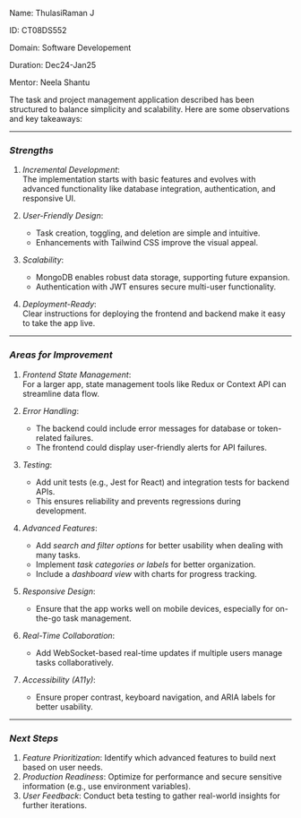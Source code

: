 Name: ThulasiRaman J

ID: CT08DS552

Domain: Software Developement

Duration: Dec24-Jan25

Mentor: Neela Shantu

The task and project management application described has been structured to balance simplicity and scalability. Here are some observations and key takeaways:

---

### *Strengths*
1. *Incremental Development*:  
   The implementation starts with basic features and evolves with advanced functionality like database integration, authentication, and responsive UI.

2. *User-Friendly Design*:  
   - Task creation, toggling, and deletion are simple and intuitive.
   - Enhancements with Tailwind CSS improve the visual appeal.

3. *Scalability*:  
   - MongoDB enables robust data storage, supporting future expansion.
   - Authentication with JWT ensures secure multi-user functionality.

4. *Deployment-Ready*:  
   Clear instructions for deploying the frontend and backend make it easy to take the app live.

---

### *Areas for Improvement*
1. *Frontend State Management*:  
   For a larger app, state management tools like Redux or Context API can streamline data flow.

2. *Error Handling*:  
   - The backend could include error messages for database or token-related failures.
   - The frontend could display user-friendly alerts for API failures.

3. *Testing*:  
   - Add unit tests (e.g., Jest for React) and integration tests for backend APIs.
   - This ensures reliability and prevents regressions during development.

4. *Advanced Features*:  
   - Add *search and filter options* for better usability when dealing with many tasks.  
   - Implement *task categories or labels* for better organization.  
   - Include a *dashboard view* with charts for progress tracking.

5. *Responsive Design*:  
   - Ensure that the app works well on mobile devices, especially for on-the-go task management.

6. *Real-Time Collaboration*:  
   - Add WebSocket-based real-time updates if multiple users manage tasks collaboratively.

7. *Accessibility (A11y)*:  
   - Ensure proper contrast, keyboard navigation, and ARIA labels for better usability.

---

### *Next Steps*
1. *Feature Prioritization*: Identify which advanced features to build next based on user needs.  
2. *Production Readiness*: Optimize for performance and secure sensitive information (e.g., use environment variables).  
3. *User Feedback*: Conduct beta testing to gather real-world insights for further iterations.  


